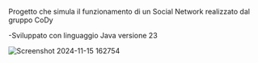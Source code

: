Progetto che simula il funzionamento di un Social Network realizzato dal gruppo CoDy 


-Sviluppato con linguaggio Java versione 23 


![Screenshot 2024-11-15 162754](https://github.com/user-attachments/assets/be679102-14e4-4097-b5c2-f7c443af33cc)
